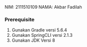 NIM: 2111510109
NAMA: Akbar Fadilah

### Prerequisite
1. Gunakan Gradle versi 5.6.4
2. Gunakan SpringCLI versi 2.1.3
3. Gunakan JDK Versi 8
